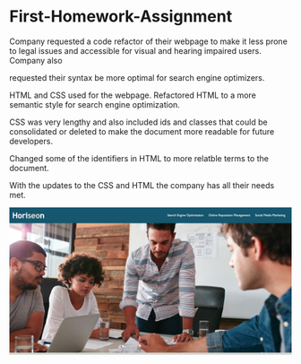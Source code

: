 # First-Homework-Assignment

Company requested a code refactor of their webpage to make it less prone to legal issues and accessible for visual and hearing impaired users. Company also

requested their syntax be more optimal for search engine optimizers. 

HTML and CSS used for the webpage. Refactored HTML to a more semantic style for search engine optimization. 

CSS was very lengthy and also included ids and classes that could be consolidated or deleted to make the document more readable for future developers. 

Changed some of the identifiers in HTML to more relatble terms to the document. 

With the updates to the CSS and HTML the company has all their needs met. 

<img src="Screenshot.png">
